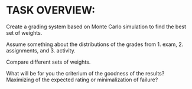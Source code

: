 # TASK OVERVIEW:
Create a grading system based on Monte Carlo simulation to find the best set of weights. 

Assume something about the distributions of the grades from 1. exam, 2. assignments, and 3. activity. 

Compare different sets of weights. 

What will be for you the criterium of the goodness of the results? Maximizing of the expected rating or minimalization of failure? 
